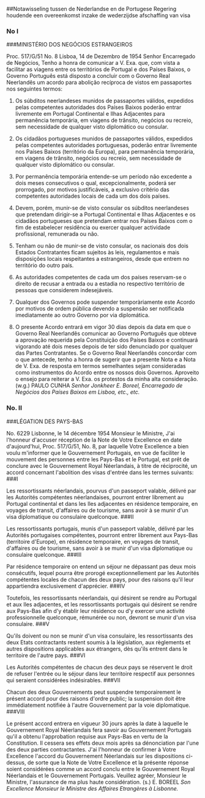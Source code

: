 <meta http-equiv='Content-Type' content='text/html; charset=utf-8' />

##Notawisseling tussen de Nederlandse en de Portugese Regering houdende een overeenkomst inzake de wederzijdse afschaffing van visa

### No  I  

###MINISTÉRIO DOS NEGÓCIOS ESTRANGEIROS

Proc. 517/G/51 No. 8 Lisboa, 14 de Dezembro de 1954 Senhor Encarregado de Negócios, Tenho a honra de comunicar a V. Exa. que, com vista a facilitar as viagens entre os territórios de Portugal e dos Países Baixos, o Governo Português está disposto a concluir com o Governo Real Neerlandês um acordo para abolição recíproca de vistos em passaportes nos seguintes termos: 

1. Os súbditos neerlandeses munidos de passaportes válidos, expedidos pelas competentes autoridades dos Países Baixos poderão entrar livremente em Portugal Continental e Ilhas Adjacentes para permanência temporária, em viagens de trânsito, negócios ou recreio, sem necessidade de qualquer visto diplomático ou consular.  

2. Os cidadãos portugueses munidos de passaportes válidos, expedidos pelas competentes autoridades portuguesas, poderão entrar livremente nos Países Baixos (território da Europa), para permanência temporária, em viagens de trânsito, negócios ou recreio, sem necessidade de qualquer visto diplomático ou consular.  

3. Por permanência temporária entende-se um período não excedente a dois meses consecutivos o qual, excepcionalmente, poderá ser prorrogado, por motivos justificáveis, a exclusivo critério das competentes autoridades locais de cada um dos dois países.  

4. Devem, porém, munir-se de visto consular os súbditos neerlandeses que pretendam dirigir-se a Portugal Continental e Ilhas Adjacentes e os cidadãos portugueses que pretendam entrar nos Países Baixos com o fim de estabelecer residência ou exercer qualquer actividade profissional, remunerada ou não.  

5. Tenham ou não de munir-se de visto consular, os nacionais dos dois Estados Contratantes ficam sujeitos às leis, regulamentos e mais disposições locais respeitantes a estrangeiros, desde que entrem no território do outro país.  

6. As autoridades competentes de cada um dos países reservam-se o direito de recusar a entrada ou a estadia no respectivo território de pessoas que considerem indesejáveis.  

7. Qualquer dos Governos pode suspender temporàriamente este Acordo por motivos de ordem pública devendo a suspensão ser notificada imediatamente ao outro Governo por via diplomática.  

8. O presente Acordo entrará em vigor 30 dias depois da data em que o Governo Real Neerlandês comunicar ao Governo Português que obteve a aprovação requerida pela Constituição dos Países Baixos e continuará vigorando até dois meses depois de ter sido denunciado por qualquer das Partes Contratantes.   Se o Governo Real Neerlandês concordar com o que antecede, tenho a honra de sugerir que a presente Nota e a Nota de V. Exa. de resposta em termos semelhantes sejam consideradas como instrumentos do Acordo entre os nossos dois Governos. Aproveito o ensejo para reiterar a V. Exa. os protestos da minha alta consideração. (w.g.) PAULO CUNHA  *Senhor Jonkheer E. Boreel,*   *Encarregado de Negócios dos Países Baixos*   *em Lisboa, etc., etc.*    

### No.  II  

###LÉGATION DES PAYS-BAS

No. 6229 Lisbonne, le 14 décembre 1954 Monsieur le Ministre, J'ai l'honneur d'accuser réception de la Note de Votre Excellence en date d'aujourd'hui, Proc. 517/G/51, No. 8, par laquelle Votre Excellence a bien voulu m'informer que le Gouvernement Portugais, en vue de faciliter le mouvement des personnes entre les Pays-Bas et le Portugal, est prêt de conclure avec le Gouvernement Royal Néerlandais, à titre de réciprocité, un accord concernant l'abolition des visas d'entrée dans les termes suivants: 
###I

Les ressortissants néerlandais, pourvus d'un passeport valable, délivré par les Autorités compétentes néerlandaises, pourront entrer librement au Portugal continental et dans les Iles adjacentes en résidence temporaire, en voyages de transit, d'affaires ou de tourisme, sans avoir à se munir d'un visa diplomatique ou consulaire quelconque. 
###II

Les ressortissants portugais, munis d'un passeport valable, délivré par les Autorités portugaises compétentes, pourront entrer librement aux Pays-Bas (territoire d'Europe), en résidence temporaire, en voyages de transit, d'affaires ou de tourisme, sans avoir à se munir d'un visa diplomatique ou consulaire quelconque. 
###III

Par résidence temporaire on entend un séjour ne dépassant pas deux mois consécutifs, lequel pourra être prorogé exceptionnellement par les Autorités compétentes locales de chacun des deux pays, pour des raisons qu'il leur appartiendra exclusivement d'apprécier. 
###IV

Toutefois, les ressortissants néerlandais, qui désirent se rendre au Portugal et aux Iles adjacentes, et les ressortissants portugais qui désirent se rendre aux Pays-Bas afin d'y établir leur résidence ou d'y exercer une activité professionnelle quelconque, rémunérée ou non, devront se munir d'un visa consulaire. 
###V

Qu'ils doivent ou non se munir d'un visa consulaire, les ressortissants des deux Etats contractants restent soumis à la législation, aux règlements et autres dispositions applicables aux étrangers, dès qu'ils entrent dans le territoire de l'autre pays. 
###VI

Les Autorités compétentes de chacun des deux pays se réservent le droit de refuser l'entrée ou le séjour dans leur territoire respectif aux personnes qui seraient considérées indésirables. 
###VII

Chacun des deux Gouvernements peut suspendre temporairement le présent accord pour des raisons d'ordre public; la suspension doit être immédiatement notifiée à l'autre Gouvernement par la voie diplomatique. 
###VIII

Le présent accord entrera en vigueur 30 jours après la date à laquelle le Gouvernement Royal Néerlandais fera savoir au Gouvernement Portugais qu'il a obtenu l'approbation requise aux Pays-Bas en vertu de la Constitution. Il cessera ses effets deux mois après sa dénonciation par l'une des deux parties contractantes. J'ai l'honneur de confirmer à Votre Excellence l'accord du Gouvernement Néerlandais sur les dispositions ci-dessus, de sorte que la Note de Votre Excellence et la présente réponse soient considérées comme un accord conclu entre le Gouvernement Royal Néerlandais et le Gouvernement Portugais. Veuillez agréer, Monsieur le Ministre, l'assurance de ma plus haute considération. (s.) E. BOREEL  *Son Excellence*   *Monsieur le Ministre*   *des Affaires Etrangères*   *à Lisbonne.*    
